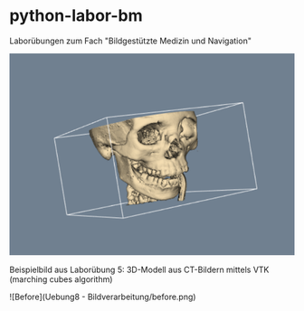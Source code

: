 # python-labor-bm
Laborübungen zum Fach "Bildgestützte Medizin und Navigation"

![MarchingCubes](marching_cubes.PNG)

Beispielbild aus Laborübung 5: 3D-Modell aus CT-Bildern mittels VTK (marching cubes algorithm)

![Before](Uebung8 - Bildverarbeitung/before.png)
